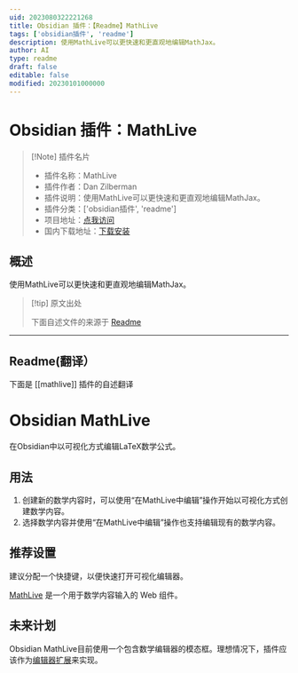 ```yaml
---
uid: 2023080322221268
title: Obsidian 插件：【Readme】MathLive
tags: ['obsidian插件', 'readme']
description: 使用MathLive可以更快速和更直观地编辑MathJax。
author: AI
type: readme
draft: false
editable: false
modified: 20230101000000
---
```


# Obsidian 插件：MathLive

> [!Note] 插件名片
> - 插件名称：MathLive
> - 插件作者：Dan Zilberman
> - 插件说明：使用MathLive可以更快速和更直观地编辑MathJax。
> - 插件分类：['obsidian插件', 'readme']
> - 项目地址：[点我访问](https://github.com/danzilberdan/obsidian-mathlive)
> - 国内下载地址：[下载安装](https://pkmer.cn/products/plugin/pluginMarket/?mathlive)

## 概述

使用MathLive可以更快速和更直观地编辑MathJax。



> [!tip] 原文出处
> 
>下面自述文件的来源于 [Readme](https://ghproxy.net/https://raw.githubusercontent.com/danzilberdan/obsidian-mathlive/master/README.md)
> 

---

## Readme(翻译）

下面是 [[mathlive]] 插件的自述翻译


# Obsidian MathLive
在Obsidian中以可视化方式编辑LaTeX数学公式。

## 用法
1. 创建新的数学内容时，可以使用“在MathLive中编辑”操作开始以可视化方式创建数学内容。
2. 选择数学内容并使用“在MathLive中编辑”操作也支持编辑现有的数学内容。

## 推荐设置
建议分配一个快捷键，以便快速打开可视化编辑器。

[MathLive](https://cortexjs.io/mathlive/) 是一个用于数学内容输入的 Web 组件。

## 未来计划
Obsidian MathLive目前使用一个包含数学编辑器的模态框。理想情况下，插件应该作为[编辑器扩展](https://marcus.se.net/obsidian-plugin-docs/editor/extensions)来实现。



